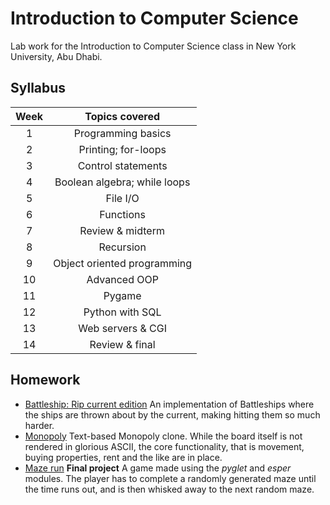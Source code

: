 # Introduction to Computer Science
Lab work for the Introduction to Computer Science class in New York University, Abu Dhabi.


## Syllabus
| Week    | Topics covered                 |
|:-------:|:------------------------------:|
|  1      | Programming basics             |
|  2      | Printing; for-loops            |
|  3      | Control statements             |
|  4      | Boolean algebra; while loops   |
|  5      | File I/O                       |
|  6      | Functions                      |
|  7      | Review & midterm               |
|  8      | Recursion                      |
|  9      | Object oriented programming    |
| 10      | Advanced OOP                   |
| 11      | Pygame                         |
| 12      | Python with SQL                |
| 13      | Web servers & CGI              |
| 14      | Review & final                 | 


## Homework

- [Battleship: Rip current edition](https://github.com/lzapolskas/intro_to_cs/tree/master/battleships) An implementation of Battleships where the ships are thrown about by the current, making hitting them so much harder.
- [Monopoly](https://github.com/lzapolskas/intro_to_cs/tree/master/monopoly) Text-based Monopoly clone. While the board itself is not rendered in glorious ASCII, the core functionality, that is movement, buying properties, rent and the like are in place.
- [Maze run](https://github.com/lzapolskas/intro_to_cs/tree/master/maze_run) **Final project** A game made using the *pyglet* and *esper* modules. The player has to complete a randomly generated maze until the time runs out, and is then whisked away to the next random maze.

